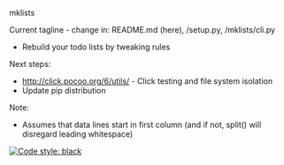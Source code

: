 mklists

Current tagline - change in: README.md (here), /setup.py, /mklists/cli.py
* Rebuild your todo lists by tweaking rules

Next steps:
* http://click.pocoo.org/6/utils/ - Click testing and file system isolation
* Update pip distribution

Note:
* Assumes that data lines start in first column (and if not, split() will
  disregard leading whitespace)

[![Code style: black](https://img.shields.io/badge/code%20style-black-000000.svg)](https://github.com/ambv/black)
